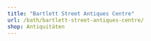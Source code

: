 ```yaml
---
title: "Bartlett Street Antiques Centre"
url: /bath/bartlett-street-antiques-centre/
shop: Antiquitäten
---
```

